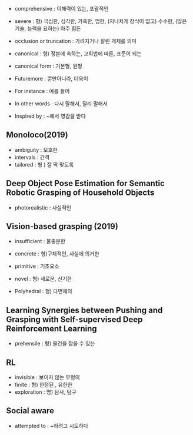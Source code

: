 - comprehensive : 이해력이 있는, 포괄적인
- severe : 형) 극심한, 심각한, 가혹한, 엄한, (지나치게 장식이 없고) 수수한, (많은 기술, 능력을 요하는) 아주 힘든
- occlusion or truncation : 가려지거나 잘린 개체를 의미
- canonical : 형) 정본에 속하는, 교회법에 따른, 표준이 되는 
- canonical form : 기본형, 원형  
- Futuremore : 뿐만아니라, 더욱이


- For instance : 예를 들어
- In other words : 다시 말해서, 달리 말해서
- Inspired by : ~에서 영감을 받다



## Monoloco(2019)
- ambiguity : 모호한
- intervals : 간격
- tailored : 형 ) 잘 딱 맞도록


## Deep Object Pose Estimation for Semantic Robotic Grasping of Household Objects
- photorealistic : 사실적인



## Vision-based grasping (2019)
- insufﬁcient : 불충분한
- concrete : 형)구체적인, 사실에 의거한
- primitive : 기초요소




- novel : 형) 새로운, 신기한
- Polyhedral : 형) 다면체의



## Learning Synergies between Pushing and Grasping with Self-supervised Deep Reinforcement Learning
- prehensile : 형) 물건을 잡을 수 있는


## RL
- invisible : 보이지 않는 무형의
- finite : 형) 한정된 , 유한한
- exploration : 명) 탐사, 탐구



## Social aware
- attempted to : ~하려고 시도하다
